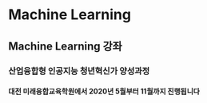 # Machine Learning
## Machine Learning 강좌
### 산업융합형 인공지능 청년혁신가 양성과정
#### 대전 미래융합교육학원에서 2020년 5월부터 11월까지 진행됩니다
